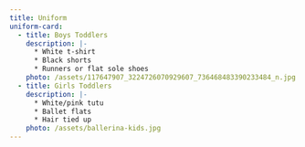 ```yaml
---
title: Uniform
uniform-card:
  - title: Boys Toddlers
    description: |-
      * White t-shirt
      * Black shorts
      * Runners or flat sole shoes
    photo: /assets/117647907_3224726070929607_736468483390233484_n.jpg
  - title: Girls Toddlers
    description: |-
      * White/pink tutu
      * Ballet flats
      * Hair tied up
    photo: /assets/ballerina-kids.jpg
---
```

